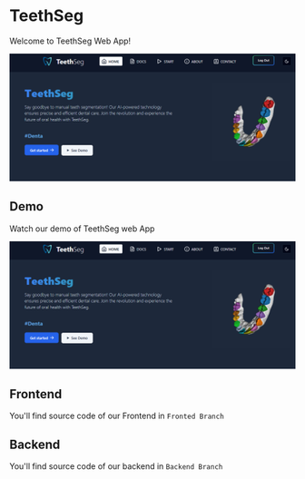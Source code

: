 # TeethSeg

Welcome to TeethSeg Web App! 

![app_image](assets/app_secreen.png)

## Demo

Watch our demo of TeethSeg web App

[![video_demo](assets/app_secreen.png)](assets/video_demo.mp4)


## Frontend 

You'll find source code of our Frontend in `Fronted Branch`

## Backend

You'll find source code of our backend in `Backend Branch`

